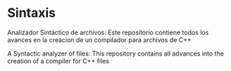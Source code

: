 # Sintaxis

Analizador Sintáctico de archivos: 
Este repositorio contiene todos los avances en la creacion de un compilador para archivos de C++

A Syntactic analyzer of files: 
This repository contains all advances into the creation of a compiler for C++ files
